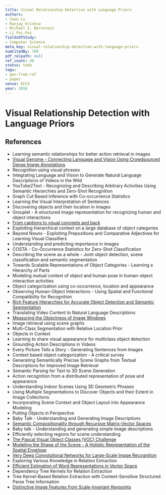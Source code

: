 ```yaml
---
title: Visual Relationship Detection with Language Priors
authors:
- Cewu Lu
- Ranjay Krishna
- Michael S. Bernstein
- Li Fei-Fei
fieldsOfStudy:
- Computer Science
meta_key: visual-relationship-detection-with-language-priors
numCitedBy: 709
pdf_relpath: null
ref_count: 49
status: todo
tags:
- gen-from-ref
- paper
venue: ECCV
year: 2016
---
```


# Visual Relationship Detection with Language Priors

## References

- Learning semantic relationships for better action retrieval in images
- [Visual Genome - Connecting Language and Vision Using Crowdsourced Dense Image Annotations](./visual-genome-connecting-language-and-vision-using-crowdsourced-dense-image-annotations.md)
- Recognition using visual phrases
- Integrating Language and Vision to Generate Natural Language Descriptions of Videos in the Wild
- YouTube2Text - Recognizing and Describing Arbitrary Activities Using Semantic Hierarchies and Zero-Shot Recognition
- Graph Cut Based Inference with Co-occurrence Statistics
- Learning the Visual Interpretation of Sentences
- Discovering objects and their location in images
- Grouplet - A structured image representation for recognizing human and object interactions
- [From captions to visual concepts and back](./from-captions-to-visual-concepts-and-back.md)
- Exploiting hierarchical context on a large database of object categories
- Beyond Nouns - Exploiting Prepositions and Comparative Adjectives for Learning Visual Classifiers
- Understanding and predicting importance in images
- COSTA - Co-Occurrence Statistics for Zero-Shot Classification
- Describing the scene as a whole - Joint object detection, scene classification and semantic segmentation
- Towards Scalable Representations of Object Categories - Learning a Hierarchy of Parts
- Modeling mutual context of object and human pose in human-object interaction activities
- Object categorization using co-occurrence, location and appearance
- Observing Human-Object Interactions - Using Spatial and Functional Compatibility for Recognition
- [Rich Feature Hierarchies for Accurate Object Detection and Semantic Segmentation](./rich-feature-hierarchies-for-accurate-object-detection-and-semantic-segmentation.md)
- Translating Video Content to Natural Language Descriptions
- [Measuring the Objectness of Image Windows](./measuring-the-objectness-of-image-windows.md)
- Image retrieval using scene graphs
- Multi-Class Segmentation with Relative Location Prior
- Objects in Context
- Learning to share visual appearance for multiclass object detection
- Grounding Action Descriptions in Videos
- Every Picture Tells a Story - Generating Sentences from Images
- Context based object categorization - A critical survey
- Generating Semantically Precise Scene Graphs from Textual Descriptions for Improved Image Retrieval
- Semantic Parsing for Text to 3D Scene Generation
- Action recognition from a distributed representation of pose and appearance
- Understanding Indoor Scenes Using 3D Geometric Phrases
- Using Multiple Segmentations to Discover Objects and their Extent in Image Collections
- Incorporating Scene Context and Object Layout into Appearance Modeling
- Putting Objects in Perspective
- Baby Talk - Understanding and Generating Image Descriptions
- [Semantic Compositionality through Recursive Matrix-Vector Spaces](./semantic-compositionality-through-recursive-matrix-vector-spaces.md)
- Baby talk - Understanding and generating simple image descriptions
- Efficiently selecting regions for scene understanding
- [The Pascal Visual Object Classes (VOC) Challenge](./the-pascal-visual-object-classes-voc-challenge.md)
- [Modeling the Shape of the Scene - A Holistic Representation of the Spatial Envelope](./modeling-the-shape-of-the-scene-a-holistic-representation-of-the-spatial-envelope.md)
- [Very Deep Convolutional Networks for Large-Scale Image Recognition](./very-deep-convolutional-networks-for-large-scale-image-recognition.md)
- Exploring Various Knowledge in Relation Extraction
- [Efficient Estimation of Word Representations in Vector Space](./efficient-estimation-of-word-representations-in-vector-space.md)
- Dependency Tree Kernels for Relation Extraction
- Tree Kernel-Based Relation Extraction with Context-Sensitive Structured Parse Tree Information
- [Distinctive Image Features from Scale-Invariant Keypoints](./distinctive-image-features-from-scale-invariant-keypoints.md)
